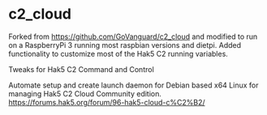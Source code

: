 # c2_cloud

Forked from https://github.com/GoVanguard/c2_cloud and modified to run on a RaspberryPi 3 running most raspbian versions and dietpi. Added functionality to customize most of the Hak5 C2 running variables. 

Tweaks for Hak5 C2 Command and Control

Automate setup and create launch daemon for Debian based x64 Linux for managing Hak5 C2 Cloud Community edition.
https://forums.hak5.org/forum/96-hak5-cloud-c%C2%B2/
